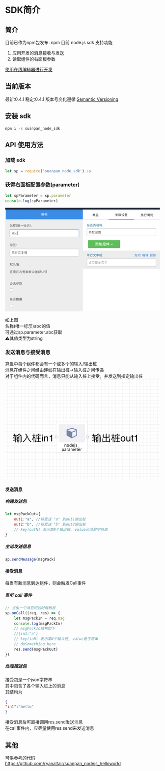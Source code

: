 # SDK简介
## 简介

目前已作为npm包发布: npm
目前 node.js sdk 支持功能
1. 应用开发的消息接收与发送
2. 读取组件的右面板参数

[使用在线编辑器进行开发]()
## 当前版本 
最新:0.4.1
稳定:0.4.1
版本号变化遵循 [Semantic Versioning](https://semver.org/)
## 安装 sdk
```Bash
npm i -s suanpan_node_sdk
```

## API 使用方法
### 加载 sdk
```JavaScript
let sp = require('suanpan_node_sdk').sp
```

### 获得右面板配置参数(parameter)
```JavaScript
let spParameter = sp.parameter
console.log(spParameter)
```
![](./img/js1.png)

如上图<br />
名称(唯一标示)abc的值<br />
可通过sp.parameter.abc获取<br />
⚠️其值类型为string

### 发送消息与接受消息
算盘中每个组件都会有一个或多个的输入/输出桩<br />
消息在组件之间经由连线在输出桩->输入桩之间传递<br />
对于组件内的代码而言，消息只能从输入桩上接受，并发送到指定输出桩<br />
![](./img/js2.png)

#### 发送消息
##### 构建发送包
```JavaScript
let msgPackOut={
    out1:"a", //将发送 "a" 到out1输出桩
    out2:"b", //将发送 "b" 到out2输出桩
    // key(outN) 表示第N个输出桩, value必须是字符串
}
```

##### 主动发送信息
```JavaScript
sp.sendMessage(msgPack)
```

#### 接受消息
每当有新消息到达组件，则会触发Call事件

##### 监听 call 事件
```JavaScript
// 当由一个消息到达时候触发
sp.onCall((req, res) => {
    let msgPackIn = req.msg
    console.log(msgPackIn)
    // msgPackIn结构如下
    //{in1:"a"}
    // key(inN) 表示第N个输入桩, value是字符串
    // doSomething here
    res.send(msgPackOut)
})
```

##### 处理接送包
接受包是一个json字符串<br />
其中包含了各个输入桩上的消息<br />
其结构为<br />
```JSON
{
"in1":"hello"
}
```
接受消息后可直接调用res.send发送消息<br />
在call事件内，应尽量使用res.send来发送消息

## 其他
可供参考的代码<br />
https://github.com/ryanaltair/suanpan_nodejs_helloworld